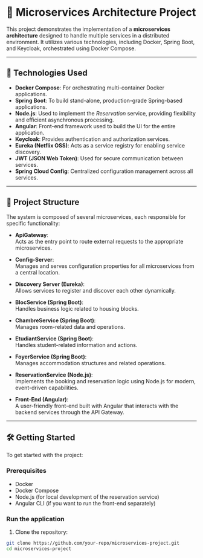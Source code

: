 # 🧱 Microservices Architecture Project

This project demonstrates the implementation of a **microservices architecture** designed to handle multiple services in a distributed environment. It utilizes various technologies, including Docker, Spring Boot, and Keycloak, orchestrated using Docker Compose.

---

## 🚀 Technologies Used

- **Docker Compose**: For orchestrating multi-container Docker applications.  
- **Spring Boot**: To build stand-alone, production-grade Spring-based applications.  
- **Node.js**: Used to implement the *Reservation* service, providing flexibility and efficient asynchronous processing.  
- **Angular**: Front-end framework used to build the UI for the entire application.  
- **Keycloak**: Provides authentication and authorization services.  
- **Eureka (Netflix OSS)**: Acts as a service registry for enabling service discovery.  
- **JWT (JSON Web Token)**: Used for secure communication between services.  
- **Spring Cloud Config**: Centralized configuration management across all services.

---

## 🧱 Project Structure

The system is composed of several microservices, each responsible for specific functionality:

- **ApiGateway**:  
  Acts as the entry point to route external requests to the appropriate microservices.

- **Config-Server**:  
  Manages and serves configuration properties for all microservices from a central location.

- **Discovery Server (Eureka)**:  
  Allows services to register and discover each other dynamically.

- **BlocService (Spring Boot)**:  
  Handles business logic related to housing blocks.

- **ChambreService (Spring Boot)**:  
  Manages room-related data and operations.

- **EtudiantService (Spring Boot)**:  
  Handles student-related information and actions.

- **FoyerService (Spring Boot)**:  
  Manages accommodation structures and related operations.

- **ReservationService (Node.js)**:  
  Implements the booking and reservation logic using Node.js for modern, event-driven capabilities.

- **Front-End (Angular)**:  
  A user-friendly front-end built with Angular that interacts with the backend services through the API Gateway.

---

## 🛠️ Getting Started

To get started with the project:

### Prerequisites

- Docker  
- Docker Compose  
- Node.js (for local development of the reservation service)  
- Angular CLI (if you want to run the front-end separately)

### Run the application

1. Clone the repository:

```bash
git clone https://github.com/your-repo/microservices-project.git
cd microservices-project
